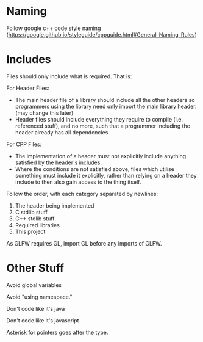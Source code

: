 # Naming

Follow google c++ code style naming (https://google.github.io/styleguide/cppguide.html#General_Naming_Rules)

# Includes

Files should only include what is required. That is:

For Header Files:
- The main header file of a library should include all the other headers so programmers using the library need only import the main library header. (may change this later)
- Header files should include everything they require to compile (i.e. referenced stuff), and no more, such that a programmer including the header already has all dependencies.

For CPP Files:
- The implementation of a header must not explicitly include anything satisfied by the header's includes.
- Where the conditions are not satisfied above, files which utilise something must include it explicitly, rather than relying on a header they include to then also gain access to the thing itself.

Follow the order, with each category separated by newlines:
1. The header being implemented
2. C stdlib stuff
3. C++ stdlib stuff
4. Required libraries
5. This project

As GLFW requires GL, import GL before any imports of GLFW.

# Other Stuff

Avoid global variables

Avoid "using namespace."

Don't code like it's java

Don't code like it's javascript

Asterisk for pointers goes after the type.
